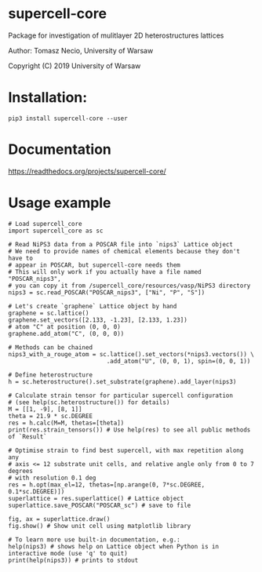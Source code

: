 # supercell-core
Package for investigation of mulitlayer 2D heterostructures lattices

Author: Tomasz Necio, University of Warsaw

Copyright (C) 2019 University of Warsaw

# Installation:
`pip3 install supercell-core --user`

# Documentation

https://readthedocs.org/projects/supercell-core/

# Usage example

```
# Load supercell_core
import supercell_core as sc

# Read NiPS3 data from a POSCAR file into `nips3` Lattice object
# We need to provide names of chemical elements because they don't have to
# appear in POSCAR, but supercell-core needs them
# This will only work if you actually have a file named "POSCAR_nips3",
# you can copy it from /supercell_core/resources/vasp/NiPS3 directory
nips3 = sc.read_POSCAR("POSCAR_nips3", ["Ni", "P", "S"])

# Let's create `graphene` Lattice object by hand
graphene = sc.lattice()
graphene.set_vectors([2.133, -1.23], [2.133, 1.23])
# atom "C" at position (0, 0, 0)
graphene.add_atom("C", (0, 0, 0))

# Methods can be chained
nips3_with_a_rouge_atom = sc.lattice().set_vectors(*nips3.vectors()) \
                            .add_atom("U", (0, 0, 1), spin=(0, 0, 1))

# Define heterostructure
h = sc.heterostructure().set_substrate(graphene).add_layer(nips3)

# Calculate strain tensor for particular supercell configuration
# (see help(sc.heterostructure()) for details)
M = [[1, -9], [8, 1]]
theta = 21.9 * sc.DEGREE
res = h.calc(M=M, thetas=[theta])
print(res.strain_tensors()) # Use help(res) to see all public methods of `Result`

# Optimise strain to find best supercell, with max repetition along any
# axis <= 12 substrate unit cells, and relative angle only from 0 to 7 degrees
# with resolution 0.1 deg
res = h.opt(max_el=12, thetas=[np.arange(0, 7*sc.DEGREE, 0.1*sc.DEGREE)])
superlattice = res.superlattice() # Lattice object
superlattice.save_POSCAR("POSCAR_sc") # save to file

fig, ax = superlattice.draw()
fig.show() # Show unit cell using matplotlib library

# To learn more use built-in documentation, e.g.:
help(nips3) # shows help on Lattice object when Python is in interactive mode (use 'q' to quit)
print(help(nips3)) # prints to stdout
```
